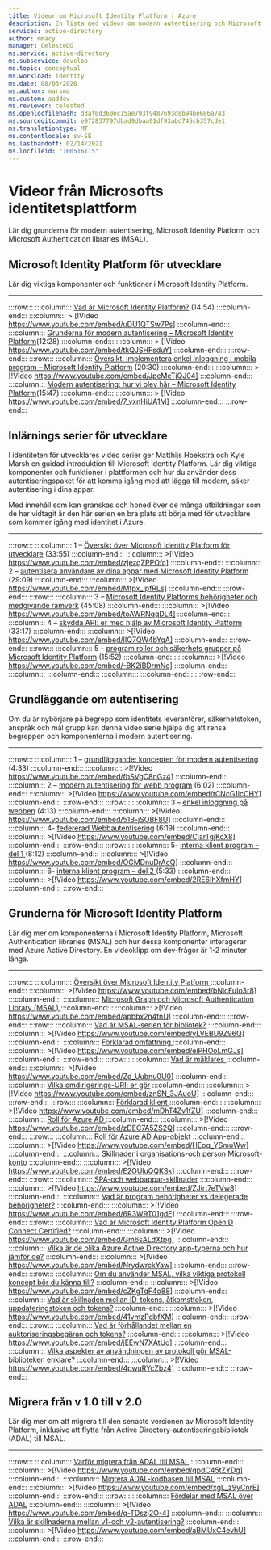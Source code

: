 ```yaml
---
title: Videor om Microsoft Identity Platform | Azure
description: En lista med videor om modern autentisering och Microsoft Identity Platform
services: active-directory
author: mmacy
manager: CelesteDG
ms.service: active-directory
ms.subservice: develop
ms.topic: conceptual
ms.workload: identity
ms.date: 08/03/2020
ms.author: marsma
ms.custom: aaddev
ms.reviewer: celested
ms.openlocfilehash: d3af0d360ec15ae793f9487693d8b94be686a783
ms.sourcegitcommit: e972837797dbad9dbaa01df93abd745cb357cde1
ms.translationtype: MT
ms.contentlocale: sv-SE
ms.lasthandoff: 02/14/2021
ms.locfileid: "100516115"
---
```

# <a name="microsoft-identity-platform-videos"></a>Videor från Microsofts identitetsplattform

Lär dig grunderna för modern autentisering, Microsoft Identity Platform och Microsoft Authentication libraries (MSAL).

## <a name="microsoft-identity-platform-for-developers"></a>Microsoft Identity Platform för utvecklare

Lär dig viktiga komponenter och funktioner i Microsoft Identity Platform.

___

:::row:::
    :::column:::
        <a href="https://www.youtube.com/watch?v=uDU1QTSw7Ps" target="_blank">Vad är Microsoft Identity Platform?</a> (14:54)
    :::column-end:::
    :::column:::
        > [!Video https://www.youtube.com/embed/uDU1QTSw7Ps] 
    :::column-end:::
    :::column:::
        <a href="https://www.youtube.com/watch?v=tkQJSHFsduY" target="_blank">Grunderna för modern autentisering – Microsoft Identity Platform</a>(12:28)
    :::column-end:::
    :::column:::
        > [!Video https://www.youtube.com/embed/tkQJSHFsduY] 
    :::column-end:::
:::row-end:::
:::row:::
  :::column:::
        <a href="https://www.youtube.com/watch?v=JpeMeTjQJ04" target="_blank">Översikt: implementera enkel inloggning i mobila program – Microsoft Identity Platform</a> (20:30)
    :::column-end:::
    :::column:::
        >[!Video https://www.youtube.com/embed/JpeMeTjQJ04]
    :::column-end:::
    :::column:::
        <a href="https://www.youtube.com/watch?v=7_vxnHiUA1M" target="_blank">Modern autentisering: hur vi blev här – Microsoft Identity Platform</a>(15:47)
    :::column-end:::
    :::column:::
        > [!Video https://www.youtube.com/embed/7_vxnHiUA1M]
    :::column-end:::
:::row-end:::


<!-- IMAGES -->
[id-plat-06-img]: ./media/identity-videos/id-for-devs-07.jpg

<!-- VIDEOS -->
[id-plat-06-vid]: https://www.youtube.com/watch?v=tkQJSHFsduY

## <a name="developer-training-series"></a>Inlärnings serier för utvecklare

I identiteten för utvecklares video serier ger Matthijs Hoekstra och Kyle Marsh en guidad introduktion till Microsoft Identity Platform. Lär dig viktiga komponenter och funktioner i plattformen och hur du använder dess autentiseringspaket för att komma igång med att lägga till modern, säker autentisering i dina appar.

Med innehåll som kan granskas och honed över de många utbildningar som de har vidtagit är den här serien en bra plats att börja med för utvecklare som kommer igång med identitet i Azure.
___

:::row:::
    :::column:::
        1 – <a href="https://www.youtube.com/watch?v=zjezqZPPOfc&list=PLLasX02E8BPBxGouWlJV-u-XZWOc2RkiX&index=1" target="_blank">Översikt över Microsoft Identity Platform för utvecklare</a> (33:55)
    :::column-end:::
    :::column:::
        >[!Video https://www.youtube.com/embed/zjezqZPPOfc]
    :::column-end:::
     :::column:::
        2 – <a href="https://www.youtube.com/watch?v=Mtpx_lpfRLs&list=PLLasX02E8BPBxGouWlJV-u-XZWOc2RkiX&index=2" target="_blank">autentisera användare av dina appar med Microsoft Identity Platform </a> (29:09)
    :::column-end:::
    :::column:::
        >[!Video https://www.youtube.com/embed/Mtpx_lpfRLs]
    :::column-end:::
:::row-end:::
:::row:::
    :::column:::
        3 – <a href="https://www.youtube.com/watch?v=toAWRNqqDL4&list=PLLasX02E8BPBxGouWlJV-u-XZWOc2RkiX&index=3" target="_blank">Microsoft Identity Platforms behörigheter och medgivande ramverk</a> (45:08)
    :::column-end:::
    :::column:::
        >[!Video https://www.youtube.com/embed/toAWRNqqDL4]
    :::column-end:::
    :::column:::
        4 – <a href="https://www.youtube.com/watch?v=IIQ7QW4bYqA&list=PLLasX02E8BPBxGouWlJV-u-XZWOc2RkiX&index=4" target="_blank">skydda API: er med hjälp av Microsoft Identity Platform</a> (33:17)
    :::column-end:::
    :::column:::
        >[!Video https://www.youtube.com/embed/IIQ7QW4bYqA]
    :::column-end:::
:::row-end:::
:::row:::
    :::column:::
        5 – <a href="https://www.youtube.com/watch?v=-BK2iBDrmNo&list=PLLasX02E8BPBxGouWlJV-u-XZWOc2RkiX&index=5" target="_blank">program roller och säkerhets grupper på Microsoft Identity Platform</a> (15:52)
    :::column-end:::
    :::column:::
        >[!Video https://www.youtube.com/embed/-BK2iBDrmNo]
    :::column-end:::
    :::column:::
    :::column-end:::
    :::column:::
    :::column-end:::
:::row-end:::


<!-- IMAGES -->
[id-plat-01-img]: ./media/identity-videos/id-for-devs-01.jpg
[id-plat-02-img]: ./media/identity-videos/id-for-devs-02.jpg
[id-plat-03-img]: ./media/identity-videos/id-for-devs-03.jpg
[id-plat-04-img]: ./media/identity-videos/id-for-devs-04.jpg
[id-plat-05-img]: ./media/identity-videos/id-for-devs-05.jpg
[id-plat-06-img]: ./media/identity-videos/id-for-devs-07.jpg

<!-- VIDEOS -->
[id-plat-01-vid]: https://www.youtube.com/watch?v=zjezqZPPOfc&list=PLLasX02E8BPBxGouWlJV-u-XZWOc2RkiX&index=1
[id-plat-02-vid]: https://www.youtube.com/watch?v=Mtpx_lpfRLs&list=PLLasX02E8BPBxGouWlJV-u-XZWOc2RkiX&index=2
[id-plat-03-vid]: https://www.youtube.com/watch?v=toAWRNqqDL4&list=PLLasX02E8BPBxGouWlJV-u-XZWOc2RkiX&index=3
[id-plat-04-vid]: https://www.youtube.com/watch?v=IIQ7QW4bYqA&list=PLLasX02E8BPBxGouWlJV-u-XZWOc2RkiX&index=4
[id-plat-05-vid]: https://www.youtube.com/watch?v=-BK2iBDrmNo&list=PLLasX02E8BPBxGouWlJV-u-XZWOc2RkiX&index=5
[id-plat-06-vid]: https://www.youtube.com/watch?v=tkQJSHFsduY

## <a name="authentication-fundamentals"></a>Grundläggande om autentisering

Om du är nybörjare på begrepp som identitets leverantörer, säkerhetstoken, anspråk och mål grupp kan denna video serie hjälpa dig att rensa begreppen och komponenterna i modern autentisering.
___

:::row:::
    :::column:::
        1 – <a href="https://www.youtube.com/watch?v=fbSVgC8nGz4&list=PLLasX02E8BPD5vC2XHS_oHaMVmaeHHPLy&index=1" target="_blank">grundläggande: koncepten för modern autentisering</a> (4:33)
    :::column-end:::
    :::column:::
        >[!Video https://www.youtube.com/embed/fbSVgC8nGz4]
    :::column-end:::
     :::column:::
        2 – <a href="https://www.youtube.com/watch?v=tCNcG1lcCHY&list=PLLasX02E8BPD5vC2XHS_oHaMVmaeHHPLy&index=2" target="_blank">modern autentisering för webb program</a> (6:02)
    :::column-end:::
    :::column:::
        >[!Video https://www.youtube.com/embed/tCNcG1lcCHY]
    :::column-end:::
:::row-end:::
:::row:::
    :::column:::
        3 – <a href="https://www.youtube.com/watch?v=51B-jSOBF8U&list=PLLasX02E8BPD5vC2XHS_oHaMVmaeHHPLy&index=3" target="_blank">enkel inloggning på webben</a> (4:13)
    :::column-end:::
    :::column:::
        >[!Video https://www.youtube.com/embed/51B-jSOBF8U]
    :::column-end:::
    :::column:::
        4- <a href="https://www.youtube.com/watch?v=CjarTgjKcX8&list=PLLasX02E8BPD5vC2XHS_oHaMVmaeHHPLy&index=4" target="_blank">federerad Webbautentisering</a> (6:19)
    :::column-end:::
    :::column:::
        >[!Video https://www.youtube.com/embed/CjarTgjKcX8]
    :::column-end:::
:::row-end:::
:::row:::
    :::column:::
        5- <a href="https://www.youtube.com/watch?v=OGMDnuDrAcQ&list=PLLasX02E8BPD5vC2XHS_oHaMVmaeHHPLy&index=5" target="_blank">interna klient program – del 1 </a> (8:12)
    :::column-end:::
    :::column:::
        >[!Video https://www.youtube.com/embed/OGMDnuDrAcQ]
    :::column-end:::
    :::column:::
        6- <a href="https://www.youtube.com/watch?v=2RE6IhXfmHY&list=PLLasX02E8BPD5vC2XHS_oHaMVmaeHHPLy&index=6" target="_blank">interna klient program – del 2 </a> (5:33)
    :::column-end:::
    :::column:::
        >[!Video https://www.youtube.com/embed/2RE6IhXfmHY]
    :::column-end:::
:::row-end:::


<!-- IMAGES -->
[auth-fund-01-img]: ./media/identity-videos/aad-auth-fund-01.jpg
[auth-fund-02-img]: ./media/identity-videos/aad-auth-fund-02.jpg
[auth-fund-03-img]: ./media/identity-videos/aad-auth-fund-03.jpg
[auth-fund-04-img]: ./media/identity-videos/aad-auth-fund-04.jpg
[auth-fund-05-img]: ./media/identity-videos/aad-auth-fund-05.jpg
[auth-fund-06-img]: ./media/identity-videos/aad-auth-fund-06.jpg

<!-- VIDEOS -->
[auth-fund-01-vid]: https://www.youtube.com/watch?v=fbSVgC8nGz4&list=PLLasX02E8BPD5vC2XHS_oHaMVmaeHHPLy&index=1
[auth-fund-02-vid]: https://www.youtube.com/watch?v=tCNcG1lcCHY&list=PLLasX02E8BPD5vC2XHS_oHaMVmaeHHPLy&index=2
[auth-fund-03-vid]: https://www.youtube.com/watch?v=51B-jSOBF8U&list=PLLasX02E8BPD5vC2XHS_oHaMVmaeHHPLy&index=3
[auth-fund-04-vid]: https://www.youtube.com/watch?v=CjarTgjKcX8&list=PLLasX02E8BPD5vC2XHS_oHaMVmaeHHPLy&index=4
[auth-fund-05-vid]: https://www.youtube.com/watch?v=OGMDnuDrAcQ&list=PLLasX02E8BPD5vC2XHS_oHaMVmaeHHPLy&index=5
[auth-fund-06-vid]: https://www.youtube.com/watch?v=2RE6IhXfmHY&list=PLLasX02E8BPD5vC2XHS_oHaMVmaeHHPLy&index=6

## <a name="microsoft-identity-platform-basics"></a>Grunderna för Microsoft Identity Platform

Lär dig mer om komponenterna i Microsoft Identity Platform, Microsoft Authentication libraries (MSAL) och hur dessa komponenter interagerar med Azure Active Directory. En videoklipp om dev-frågor är 1-2 minuter långa.
___

:::row:::
    :::column:::
        <a href="https://www.youtube.com/watch?v=bNlcFuIo3r8" target="_blank">Översikt över Microsoft Identity Platform </a>
    :::column-end:::
    :::column:::
        >[!Video https://www.youtube.com/embed/bNlcFuIo3r8]
    :::column-end:::
    :::column:::
        <a href="https://www.youtube.com/watch?v=apbbx2n4tnU" target="_blank">Microsoft Graph och Microsoft Authentication Library (MSAL) </a>
    :::column-end:::
    :::column:::
        >[!Video https://www.youtube.com/embed/apbbx2n4tnU]
    :::column-end:::
:::row-end:::
:::row:::
    :::column:::
        <a href="https://www.youtube.com/watch?v=yLVEBU9Z96Q" target="_blank">Vad är MSAL-serien för bibliotek?</a>
    :::column-end:::
    :::column:::
        >[!Video https://www.youtube.com/embed/yLVEBU9Z96Q]
    :::column-end:::
    :::column:::
        <a href="https://www.youtube.com/watch?v=eiPHOoLmGJs" target="_blank">Förklarad omfattning </a>
    :::column-end:::
    :::column:::
        >[!Video https://www.youtube.com/embed/eiPHOoLmGJs]
    :::column-end:::
:::row-end:::
:::row:::
    :::column:::
        <a href="https://www.youtube.com/watch?v=Zd_Uubnu0U0" target="_blank">Vad är mäklares </a>
    :::column-end:::
    :::column:::
        >[!Video https://www.youtube.com/embed/Zd_Uubnu0U0]
    :::column-end:::
    :::column:::
        <a href="https://www.youtube.com/watch?v=znSN_3JAuoU" target="_blank">Vilka omdirigerings-URI: er gör</a>
    :::column-end:::
    :::column:::
        >[!Video https://www.youtube.com/embed/znSN_3JAuoU]
    :::column-end:::
:::row-end:::
:::row:::
    :::column:::
        <a href="https://www.youtube.com/watch?v=mDhT4Zv1fZU" target="_blank">Förklarad klient </a>
    :::column-end:::
    :::column:::
        >[!Video https://www.youtube.com/embed/mDhT4Zv1fZU]
    :::column-end:::
    :::column:::
        <a href="https://www.youtube.com/watch?v=zDEC7A5ZS2Q" target="_blank">Roll för Azure AD </a>
    :::column-end:::
    :::column:::
        >[!Video https://www.youtube.com/embed/zDEC7A5ZS2Q]
    :::column-end:::
:::row-end:::
:::row:::
    :::column:::
        <a href="https://www.youtube.com/watch?v=HEpq_YSmuWw" target="_blank">Roll för Azure AD App-objekt</a>
    :::column-end:::
    :::column:::
        >[!Video https://www.youtube.com/embed/HEpq_YSmuWw]
    :::column-end:::
    :::column:::
        <a href="https://www.youtube.com/watch?v=E2OUluQQKSk" target="_blank">Skillnader i organisations-och person Microsoft-konto</a>
    :::column-end:::
    :::column:::
        >[!Video https://www.youtube.com/embed/E2OUluQQKSk]
    :::column-end:::
:::row-end:::
:::row:::
    :::column:::
        <a href="https://www.youtube.com/watch?v=ZJirt7eTVw8" target="_blank">SPA-och webbappar-skillnader</a>
    :::column-end:::
    :::column:::
        >[!Video https://www.youtube.com/embed/ZJirt7eTVw8]
    :::column-end:::
    :::column:::
        <a href="https://www.youtube.com/watch?v=6R3W9T01gdE" target="_blank">Vad är program behörigheter vs delegerade behörigheter?</a>
    :::column-end:::
    :::column:::
        >[!Video https://www.youtube.com/embed/6R3W9T01gdE]
    :::column-end:::
:::row-end:::
:::row:::
    :::column:::
        <a href="https://www.youtube.com/watch?v=Gm6sALdXtpg" target="_blank">Vad är Microsoft Identity Platform OpenID Connect Certified?</a>
    :::column-end:::
    :::column:::
        >[!Video https://www.youtube.com/embed/Gm6sALdXtpg]
    :::column-end:::
    :::column:::
        <a href="https://www.youtube.com/watch?v=NrydwrckYaw" target="_blank">Vilka är de olika Azure Active Directory app-typerna och hur jämför de?</a>
    :::column-end:::
    :::column:::
        >[!Video https://www.youtube.com/embed/NrydwrckYaw]
    :::column-end:::
:::row-end:::
:::row:::
    :::column:::
        <a href="https://www.youtube.com/watch?v=cZKgTqF4o88" target="_blank">Om du använder MSAL, vilka viktiga protokoll koncept bör du känna till?</a>
    :::column-end:::
    :::column:::
        >[!Video https://www.youtube.com/embed/cZKgTqF4o88]
    :::column-end:::
    :::column:::
        <a href="https://www.youtube.com/watch?v=41vmzPdbfXM" target="_blank">Vad är skillnaden mellan ID-tokens, åtkomsttoken, uppdateringstoken och tokens?</a>
    :::column-end:::
    :::column:::
        >[!Video https://www.youtube.com/embed/41vmzPdbfXM]
    :::column-end:::
:::row-end:::
:::row:::
    :::column:::
        <a href="https://www.youtube.com/watch?v=jEEwN7XAtUo" target="_blank">Vad är förhållandet mellan en auktoriseringsbegäran och tokens?</a>
    :::column-end:::
    :::column:::
        >[!Video https://www.youtube.com/embed/jEEwN7XAtUo]
    :::column-end:::
    :::column:::
        <a href="https://www.youtube.com/watch?v=4pwuRYcZbz4" target="_blank">Vilka aspekter av användningen av protokoll gör MSAL-biblioteken enklare?</a>
    :::column-end:::
    :::column:::
        >[!Video https://www.youtube.com/embed/4pwuRYcZbz4]
    :::column-end:::
:::row-end:::

## <a name="migrate-from-v10-to-v20"></a>Migrera från v 1.0 till v 2.0

Lär dig mer om att migrera till den senaste versionen av Microsoft Identity Platform, inklusive att flytta från Active Directory-autentiseringsbibliotek (ADAL) till MSAL.
___

:::row:::
    :::column:::
        <a href="https://www.youtube.com/watch?v=qpdC45tZYDg" target="_blank">Varför migrera från ADAL till MSAL</a>
    :::column-end:::
    :::column:::
        >[!Video https://www.youtube.com/embed/qpdC45tZYDg]
    :::column-end:::
     :::column:::
        <a href="https://www.youtube.com/watch?v=xgL_z9yCnrE" target="_blank">Migrera ADAL-kodbasen till MSAL</a>
    :::column-end:::
    :::column:::
        >[!Video https://www.youtube.com/embed/xgL_z9yCnrE]
    :::column-end:::
:::row-end:::
:::row:::
    :::column:::
        <a href="https://www.youtube.com/watch?v=q-TDszj2O-4" target="_blank">Fördelar med MSAL över ADAL</a>
    :::column-end:::
    :::column:::
        >[!Video https://www.youtube.com/embed/q-TDszj2O-4]
    :::column-end:::
    :::column:::
        <a href="https://www.youtube.com/watch?v=aBMUxC4evhU" target="_blank">Vilka är skillnaderna mellan v1-och v2-autentisering?</a>
    :::column-end:::
    :::column:::
        >[!Video https://www.youtube.com/embed/aBMUxC4evhU]
    :::column-end:::
:::row-end:::
